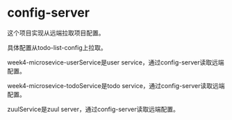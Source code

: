 # config-server

这个项目实现从远端拉取项目配置。

具体配置从todo-list-config上拉取。

week4-microsevice-userService是user service，通过config-server读取远端配置。

week4-microsevice-todoService是todo service，通过config-server读取远端配置。

zuulService是zuul server，通过config-server读取远端配置。
